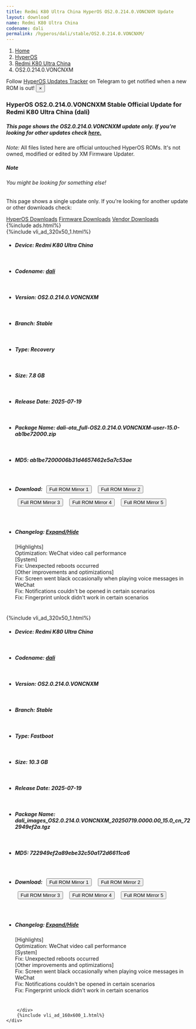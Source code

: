 ```yaml
---
title: Redmi K80 Ultra China HyperOS OS2.0.214.0.VONCNXM Update
layout: download
name: Redmi K80 Ultra China
codename: dali
permalink: /hyperos/dali/stable/OS2.0.214.0.VONCNXM/
---
```

<nav aria-label="breadcrumb">
    <ol class="breadcrumb">
        <li class="breadcrumb-item"><a href="/">Home</a></li>
        <li class="breadcrumb-item"><a href="/hyperos/">HyperOS</a></li>
        <li class="breadcrumb-item"><a href="/hyperos/dali/">Redmi K80 Ultra China</a></li>
        <li class="breadcrumb-item active" aria-current="page">OS2.0.214.0.VONCNXM</li>
    </ol>
</nav>
<div class="alert alert-primary alert-dismissible fade show" role="alert">
    Follow <a href="https://t.me/MIUIUpdatesTracker" class="alert-link">HyperOS Updates Tracker</a> on Telegram to get
    notified when a new ROM is out!
    <button type="button" class="close" data-dismiss="alert" aria-label="Close">
        <span aria-hidden="true">&times;</span>
    </button>
</div>
<div class="col-12 mx-auto">
    <h3 class="title bg-light p-2 rounded">HyperOS OS2.0.214.0.VONCNXM Stable Official Update for Redmi K80 Ultra China (dali)</h3>
    <h5>This page shows the OS2.0.214.0.VONCNXM update only. If you're looking for other updates check
        <a href="/hyperos/dali/">here.</a></h5>
    <p><i>Note: </i>All files listed here are official untouched HyperOS ROMs.
        It's not owned, modified or edited by XM Firmware Updater.</p>
    <div class="card">
        <div class="card-body">
            <h5 class="card-title">Note</h5>
            <h6 class="card-subtitle mb-2 text-muted">You might be looking for something else!</h6>
            <p class="card-text">This page shows a single update only.
                If you're looking for another update or other downloads check:</p>
            <a href="/hyperos/" class="card-link">HyperOS Downloads</a>
            <a href="/firmware/" class="card-link">Firmware Downloads</a>
            <a href="/vendor/" class="card-link">Vendor Downloads</a>
        </div>
    </div>
    {%include ads.html%}
    <div class="row justify-content-center">
        <div class="col-10" id="downloads">
                    <div class="card card-body">
            {%include vli_ad_320x50_1.html%}
            <ul class="list-unstyled">
                <li style="padding-bottom: 10px;">
                    <h5><b>Device: </b>Redmi K80 Ultra China</h5>
                </li>
                <li style="padding-bottom: 10px;">
                    <h5><b>Codename: </b> <a href="/hyperos/dali/" target="_blank">dali</a> </h5>
                </li>
                <li style="padding-bottom: 10px;">
                    <h5><b>Version: </b>OS2.0.214.0.VONCNXM</h5>
                </li>
                <li style="padding-bottom: 10px;">
                    <h5><b>Branch: </b>Stable</h5>
                </li>
                <li style="padding-bottom: 10px;">
                    <h5><b>Type: </b>Recovery</h5>
                </li>
                <li style="padding-bottom: 10px;">
                    <h5><b>Size: </b>7.8 GB</h5>
                </li>
                <li style="padding-bottom: 10px;">
                    <h5><b>Release Date: </b>2025-07-19</h5>
                </li>
                <li style="padding-bottom: 10px;">
                    <h5><b>Package Name: </b><span id="filename" class="text-dark">dali-ota_full-OS2.0.214.0.VONCNXM-user-15.0-ab1be72000.zip</span></h5>
                </li>
                <li style="padding-bottom: 10px;">
                    <h5><b>MD5: </b><span id="md5" class="text-muted">ab1be7200006b31d4657462e5a7c53ae</span></h5>
                </li>
                <li style="padding-bottom: 10px;">
                    <h5><b>Download: </b> <button type="button" id="download" class="btn btn-primary" style="margin: 7px;" onclick="window.open('https://cdnorg.d.miui.com/OS2.0.214.0.VONCNXM/dali-ota_full-OS2.0.214.0.VONCNXM-user-15.0-ab1be72000.zip', '_blank');"><i class="fa fa-download"></i> Full ROM Mirror 1</button> <button type="button" id="download" class="btn btn-primary" style="margin: 7px;" onclick="window.open('https://bkt-sgp-miui-ota-update-alisgp.oss-ap-southeast-1.aliyuncs.com/OS2.0.214.0.VONCNXM/dali-ota_full-OS2.0.214.0.VONCNXM-user-15.0-ab1be72000.zip', '_blank');"><i class="fa fa-download"></i> Full ROM Mirror 2</button> <button type="button" id="download" class="btn btn-primary" style="margin: 7px;" onclick="window.open('https://bn.d.miui.com/OS2.0.214.0.VONCNXM/dali-ota_full-OS2.0.214.0.VONCNXM-user-15.0-ab1be72000.zip', '_blank');"><i class="fa fa-download"></i> Full ROM Mirror 3</button> <button type="button" id="download" class="btn btn-primary" style="margin: 7px;" onclick="window.open('https://bigota.d.miui.com/OS2.0.214.0.VONCNXM/dali-ota_full-OS2.0.214.0.VONCNXM-user-15.0-ab1be72000.zip', '_blank');"><i class="fa fa-download"></i> Full ROM Mirror 4</button> <button type="button" id="download" class="btn btn-primary" style="margin: 7px;" onclick="window.open('https://hugeota.d.miui.com/OS2.0.214.0.VONCNXM/dali-ota_full-OS2.0.214.0.VONCNXM-user-15.0-ab1be72000.zip', '_blank');"><i class="fa fa-download"></i> Full ROM Mirror 5</button></h5>
                </li>
                <li style="padding-bottom: 10px;">
                    <h5><b>Changelog: </b><a href="#dali_1_changelog" data-toggle="collapse" role="button"
                            aria-expanded="false" aria-controls="dali_1_changelog"> <i class="fa fa-arrow-down"
                                aria-hidden="true"></i> Expand/Hide</a></h5>
                    <div class="collapse" id="dali_1_changelog">
                        <p id="changelog_text">[Highlights]<br>Optimization: WeChat video call performance<br>[System]<br>Fix: Unexpected reboots occurred<br>[Other improvements and optimizations]<br>Fix: Screen went black occasionally when playing voice messages in WeChat<br>Fix: Notifications couldn't be opened in certain scenarios<br>Fix: Fingerprint unlock didn't work in certain scenarios</p>
                    </div>
                </li>
            </ul>
        </div>
        <div class="card card-body">
            {%include vli_ad_320x50_1.html%}
            <ul class="list-unstyled">
                <li style="padding-bottom: 10px;">
                    <h5><b>Device: </b>Redmi K80 Ultra China</h5>
                </li>
                <li style="padding-bottom: 10px;">
                    <h5><b>Codename: </b> <a href="/hyperos/dali/" target="_blank">dali</a> </h5>
                </li>
                <li style="padding-bottom: 10px;">
                    <h5><b>Version: </b>OS2.0.214.0.VONCNXM</h5>
                </li>
                <li style="padding-bottom: 10px;">
                    <h5><b>Branch: </b>Stable</h5>
                </li>
                <li style="padding-bottom: 10px;">
                    <h5><b>Type: </b>Fastboot</h5>
                </li>
                <li style="padding-bottom: 10px;">
                    <h5><b>Size: </b>10.3 GB</h5>
                </li>
                <li style="padding-bottom: 10px;">
                    <h5><b>Release Date: </b>2025-07-19</h5>
                </li>
                <li style="padding-bottom: 10px;">
                    <h5><b>Package Name: </b><span id="filename" class="text-dark">dali_images_OS2.0.214.0.VONCNXM_20250719.0000.00_15.0_cn_722949ef2a.tgz</span></h5>
                </li>
                <li style="padding-bottom: 10px;">
                    <h5><b>MD5: </b><span id="md5" class="text-muted">722949ef2a89ebe32c50a172d6611ca6</span></h5>
                </li>
                <li style="padding-bottom: 10px;">
                    <h5><b>Download: </b> <button type="button" id="download" class="btn btn-primary" style="margin: 7px;" onclick="window.open('https://cdnorg.d.miui.com/OS2.0.214.0.VONCNXM/dali_images_OS2.0.214.0.VONCNXM_20250719.0000.00_15.0_cn_722949ef2a.tgz', '_blank');"><i class="fa fa-download"></i> Full ROM Mirror 1</button> <button type="button" id="download" class="btn btn-primary" style="margin: 7px;" onclick="window.open('https://bkt-sgp-miui-ota-update-alisgp.oss-ap-southeast-1.aliyuncs.com/OS2.0.214.0.VONCNXM/dali_images_OS2.0.214.0.VONCNXM_20250719.0000.00_15.0_cn_722949ef2a.tgz', '_blank');"><i class="fa fa-download"></i> Full ROM Mirror 2</button> <button type="button" id="download" class="btn btn-primary" style="margin: 7px;" onclick="window.open('https://bn.d.miui.com/OS2.0.214.0.VONCNXM/dali_images_OS2.0.214.0.VONCNXM_20250719.0000.00_15.0_cn_722949ef2a.tgz', '_blank');"><i class="fa fa-download"></i> Full ROM Mirror 3</button> <button type="button" id="download" class="btn btn-primary" style="margin: 7px;" onclick="window.open('https://bigota.d.miui.com/OS2.0.214.0.VONCNXM/dali_images_OS2.0.214.0.VONCNXM_20250719.0000.00_15.0_cn_722949ef2a.tgz', '_blank');"><i class="fa fa-download"></i> Full ROM Mirror 4</button> <button type="button" id="download" class="btn btn-primary" style="margin: 7px;" onclick="window.open('https://hugeota.d.miui.com/OS2.0.214.0.VONCNXM/dali_images_OS2.0.214.0.VONCNXM_20250719.0000.00_15.0_cn_722949ef2a.tgz', '_blank');"><i class="fa fa-download"></i> Full ROM Mirror 5</button></h5>
                </li>
                <li style="padding-bottom: 10px;">
                    <h5><b>Changelog: </b><a href="#dali_2_changelog" data-toggle="collapse" role="button"
                            aria-expanded="false" aria-controls="dali_2_changelog"> <i class="fa fa-arrow-down"
                                aria-hidden="true"></i> Expand/Hide</a></h5>
                    <div class="collapse" id="dali_2_changelog">
                        <p id="changelog_text">[Highlights]<br>Optimization: WeChat video call performance<br>[System]<br>Fix: Unexpected reboots occurred<br>[Other improvements and optimizations]<br>Fix: Screen went black occasionally when playing voice messages in WeChat<br>Fix: Notifications couldn't be opened in certain scenarios<br>Fix: Fingerprint unlock didn't work in certain scenarios</p>
                    </div>
                </li>
            </ul>
        </div>

        </div>
        {%include vli_ad_160x600_1.html%}
    </div>
</div>
